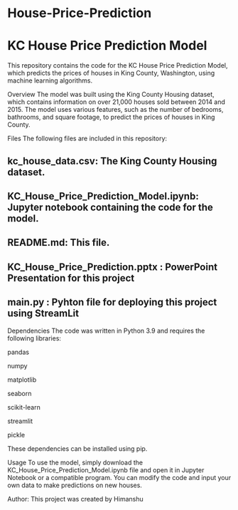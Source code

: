 # House-Price-Prediction
# KC House Price Prediction Model
This repository contains the code for the KC House Price Prediction Model, which predicts the prices of houses in King County, Washington, using machine learning algorithms.

Overview
The model was built using the King County Housing dataset, which contains information on over 21,000 houses sold between 2014 and 2015. The model uses various features, such as the number of bedrooms, bathrooms, and square footage, to predict the prices of houses in King County.

Files
The following files are included in this repository:

## kc_house_data.csv: The King County Housing dataset.
## KC_House_Price_Prediction_Model.ipynb: Jupyter notebook containing the code for the model.
## README.md: This file.
## KC_House_Price_Prediction.pptx : PowerPoint Presentation for this project
## main.py : Pyhton file for deploying this project using StreamLit
Dependencies
The code was written in Python 3.9 and requires the following libraries:

pandas 

numpy

matplotlib

seaborn

scikit-learn

streamlit 

pickle

These dependencies can be installed using pip.

Usage
To use the model, simply download the KC_House_Price_Prediction_Model.ipynb file and open it in Jupyter Notebook or a compatible program. You can modify the code and input your own data to make predictions on new houses.

Author:
This project was created by Himanshu 
